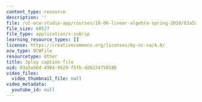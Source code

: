 ```yaml
---
content_type: resource
description: ''
file: /ol-ocw-studio-app/courses/18-06-linear-algebra-spring-2010/03a5a56d49049529f5fbdd6234750188_23LLB9mNJvc.srt
file_size: 68527
file_type: application/x-subrip
learning_resource_types: []
license: https://creativecommons.org/licenses/by-nc-sa/4.0/
ocw_type: OCWFile
resourcetype: Other
title: 3play caption file
uid: 03a5a56d-4904-9529-f5fb-dd6234750188
video_files:
  video_thumbnail_file: null
video_metadata:
  youtube_id: null
---
```

